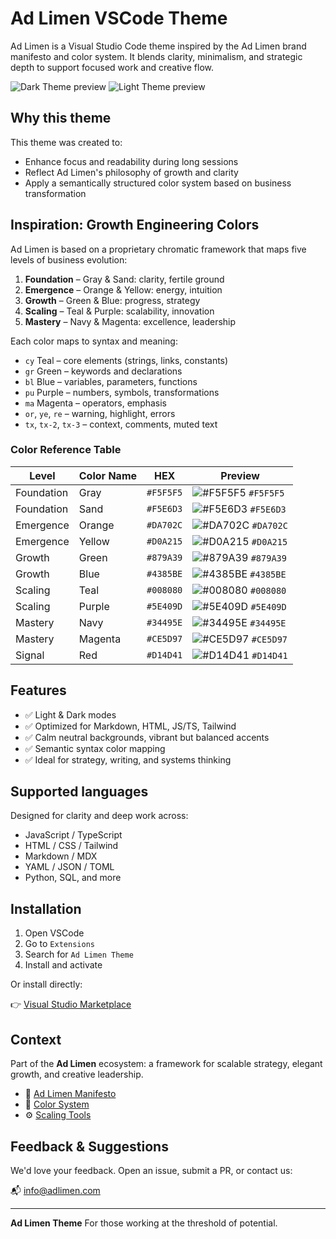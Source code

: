 # Ad Limen VSCode Theme

Ad Limen is a Visual Studio Code theme inspired by the Ad Limen brand manifesto and color system. It blends clarity, minimalism, and strategic depth to support focused work and creative flow.

![Dark Theme preview](https://cdn.adlimen.com/themes/vscode-adlimen/dark-1-md.png)
![Light Theme preview](https://cdn.adlimen.com//themes/vscode-adlimen/light-4-py.png)
## Why this theme

This theme was created to:

- Enhance focus and readability during long sessions
- Reflect Ad Limen's philosophy of growth and clarity
- Apply a semantically structured color system based on business transformation

## Inspiration: Growth Engineering Colors

Ad Limen is based on a proprietary chromatic framework that maps five levels of business evolution:

1. **Foundation** – Gray & Sand: clarity, fertile ground
2. **Emergence** – Orange & Yellow: energy, intuition
3. **Growth** – Green & Blue: progress, strategy
4. **Scaling** – Teal & Purple: scalability, innovation
5. **Mastery** – Navy & Magenta: excellence, leadership

Each color maps to syntax and meaning:

- `cy` Teal – core elements (strings, links, constants)
- `gr` Green – keywords and declarations
- `bl` Blue – variables, parameters, functions
- `pu` Purple – numbers, symbols, transformations
- `ma` Magenta – operators, emphasis
- `or`, `ye`, `re` – warning, highlight, errors
- `tx`, `tx-2`, `tx-3` – context, comments, muted text

### Color Reference Table

| Level       | Color Name | HEX       | Preview   |
|-------------|------------|-----------|-----------|
| Foundation  | Gray       | `#F5F5F5` | ![#F5F5F5](https://via.placeholder.com/15/F5F5F5/000000?text=+) `#F5F5F5` |
| Foundation  | Sand       | `#F5E6D3` | ![#F5E6D3](https://via.placeholder.com/15/F5E6D3/000000?text=+) `#F5E6D3` |
| Emergence   | Orange     | `#DA702C` | ![#DA702C](https://via.placeholder.com/15/DA702C/000000?text=+) `#DA702C` |
| Emergence   | Yellow     | `#D0A215` | ![#D0A215](https://via.placeholder.com/15/D0A215/000000?text=+) `#D0A215` |
| Growth      | Green      | `#879A39` | ![#879A39](https://via.placeholder.com/15/879A39/000000?text=+) `#879A39` |
| Growth      | Blue       | `#4385BE` | ![#4385BE](https://via.placeholder.com/15/4385BE/000000?text=+) `#4385BE` |
| Scaling     | Teal       | `#008080` | ![#008080](https://via.placeholder.com/15/008080/000000?text=+) `#008080` |
| Scaling     | Purple     | `#5E409D` | ![#5E409D](https://via.placeholder.com/15/5E409D/000000?text=+) `#5E409D` |
| Mastery     | Navy       | `#34495E` | ![#34495E](https://via.placeholder.com/15/34495E/000000?text=+) `#34495E` |
| Mastery     | Magenta    | `#CE5D97` | ![#CE5D97](https://via.placeholder.com/15/CE5D97/000000?text=+) `#CE5D97` |
| Signal      | Red        | `#D14D41` | ![#D14D41](https://via.placeholder.com/15/D14D41/000000?text=+) `#D14D41` |

## Features

- ✅ Light & Dark modes
- ✅ Optimized for Markdown, HTML, JS/TS, Tailwind
- ✅ Calm neutral backgrounds, vibrant but balanced accents
- ✅ Semantic syntax color mapping
- ✅ Ideal for strategy, writing, and systems thinking

## Supported languages

Designed for clarity and deep work across:

- JavaScript / TypeScript
- HTML / CSS / Tailwind
- Markdown / MDX
- YAML / JSON / TOML
- Python, SQL, and more

## Installation

1. Open VSCode
2. Go to `Extensions`
3. Search for `Ad Limen Theme`
4. Install and activate

Or install directly:

👉 [Visual Studio Marketplace](https://marketplace.visualstudio.com/items?itemName=adlimen.theme)

## Context

Part of the **Ad Limen** ecosystem: a framework for scalable strategy, elegant growth, and creative leadership.

- 🌱 [Ad Limen Manifesto](https://matteocervelli.com/ad-limen/manifesto)
- 🎨 [Color System](https://matteocervelli.com/ad-limen/colors)
- ⚙️ [Scaling Tools](https://scale.adlimen.com)

## Feedback & Suggestions

We'd love your feedback.
Open an issue, submit a PR, or contact us:

📬 [info@adlimen.com](mailto:info@adlimen.com)

---

**Ad Limen Theme**
For those working at the threshold of potential.